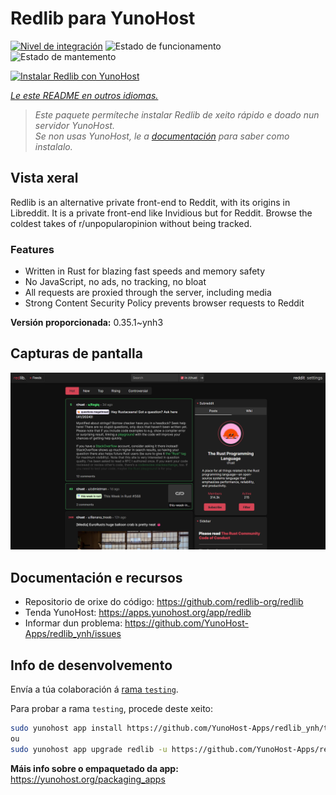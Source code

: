 <!--
NOTA: Este README foi creado automáticamente por <https://github.com/YunoHost/apps/tree/master/tools/readme_generator>
NON debe editarse manualmente.
-->

# Redlib para YunoHost

[![Nivel de integración](https://dash.yunohost.org/integration/redlib.svg)](https://ci-apps.yunohost.org/ci/apps/redlib/) ![Estado de funcionamento](https://ci-apps.yunohost.org/ci/badges/redlib.status.svg) ![Estado de mantemento](https://ci-apps.yunohost.org/ci/badges/redlib.maintain.svg)

[![Instalar Redlib con YunoHost](https://install-app.yunohost.org/install-with-yunohost.svg)](https://install-app.yunohost.org/?app=redlib)

*[Le este README en outros idiomas.](./ALL_README.md)*

> *Este paquete permíteche instalar Redlib de xeito rápido e doado nun servidor YunoHost.*  
> *Se non usas YunoHost, le a [documentación](https://yunohost.org/install) para saber como instalalo.*

## Vista xeral

Redlib is an alternative private front-end to Reddit, with its origins in Libreddit. It is a private front-end like Invidious but for Reddit. Browse the coldest takes of r/unpopularopinion without being tracked.

### Features

- Written in Rust for blazing fast speeds and memory safety
- No JavaScript, no ads, no tracking, no bloat
- All requests are proxied through the server, including media
- Strong Content Security Policy prevents browser requests to Reddit


**Versión proporcionada:** 0.35.1~ynh3

## Capturas de pantalla

![Captura de pantalla de Redlib](./doc/screenshots/screenshot.png)

## Documentación e recursos

- Repositorio de orixe do código: <https://github.com/redlib-org/redlib>
- Tenda YunoHost: <https://apps.yunohost.org/app/redlib>
- Informar dun problema: <https://github.com/YunoHost-Apps/redlib_ynh/issues>

## Info de desenvolvemento

Envía a túa colaboración á [rama `testing`](https://github.com/YunoHost-Apps/redlib_ynh/tree/testing).

Para probar a rama `testing`, procede deste xeito:

```bash
sudo yunohost app install https://github.com/YunoHost-Apps/redlib_ynh/tree/testing --debug
ou
sudo yunohost app upgrade redlib -u https://github.com/YunoHost-Apps/redlib_ynh/tree/testing --debug
```

**Máis info sobre o empaquetado da app:** <https://yunohost.org/packaging_apps>
